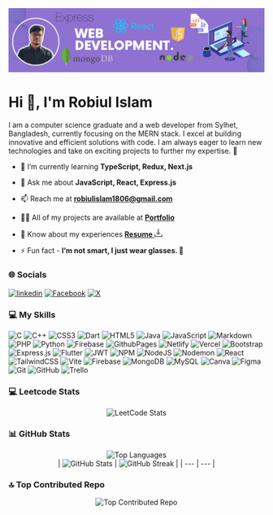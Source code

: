 ![Banner](/Banner.png)

# Hi 👋, I'm Robiul Islam
I am a computer science graduate and a web developer from Sylhet, Bangladesh, currently focusing on the MERN stack. I excel at building innovative and efficient solutions with code. I am always eager to learn new technologies and take on exciting projects to further my expertise. 🚀


- 🌱 I’m currently learning **TypeScript, Redux, Next.js**

- 💬 Ask me about **JavaScript, React, Express.js**

- 📫 Reach me at **robiulislam1806@gmail.com**

- 👨‍💻 All of my projects are available at **[Portfolio](https://r03iul.netlify.app/)**

- 📄 Know about my experiences **[ Resume <img src="icon.png" width="16" height="16" alt="Download Icon">](https://drive.google.com/u/1/uc?id=1QOaoykmwPiSfsqjQeQU7DPNvwAeoMAQw&export=download)**

- ⚡ Fun fact - **I’m not smart, I just wear glasses. 🧐**
  

### 🌐 Socials

<p align="left">

<a href="https://linkedin.com/in/r03iul" target="blank"><img align="center" src="https://raw.githubusercontent.com/rahuldkjain/github-profile-readme-generator/master/src/images/icons/Social/linked-in-alt.svg" alt="linkedin" height="20" width="40" /></a>
<a href="https://fb.com/r03iul" target="blank"><img align="center" src="https://raw.githubusercontent.com/rahuldkjain/github-profile-readme-generator/master/src/images/icons/Social/facebook.svg" alt="Facebook" height="20" width="40" /></a>
<a href="https://x.com/r03iul" target="blank"><img align="center" src="https://raw.githubusercontent.com/rahuldkjain/github-profile-readme-generator/master/src/images/icons/Social/twitter.svg" alt="X" height="20" width="40" /></a>
</p>


### 💻 My Skills

![C](https://img.shields.io/badge/c-%2300599C.svg?style=for-the-badge&logo=c&logoColor=white) ![C++](https://img.shields.io/badge/c++-%2300599C.svg?style=for-the-badge&logo=c%2B%2B&logoColor=white) ![CSS3](https://img.shields.io/badge/css3-%231572B6.svg?style=for-the-badge&logo=css3&logoColor=white) ![Dart](https://img.shields.io/badge/dart-%230175C2.svg?style=for-the-badge&logo=dart&logoColor=white) ![HTML5](https://img.shields.io/badge/html5-%23E34F26.svg?style=for-the-badge&logo=html5&logoColor=white) ![Java](https://img.shields.io/badge/java-%23ED8B00.svg?style=for-the-badge&logo=openjdk&logoColor=white) ![JavaScript](https://img.shields.io/badge/javascript-%23323330.svg?style=for-the-badge&logo=javascript&logoColor=%23F7DF1E) ![Markdown](https://img.shields.io/badge/markdown-%23000000.svg?style=for-the-badge&logo=markdown&logoColor=white) ![PHP](https://img.shields.io/badge/php-%23777BB4.svg?style=for-the-badge&logo=php&logoColor=white) ![Python](https://img.shields.io/badge/python-3670A0?style=for-the-badge&logo=python&logoColor=ffdd54) ![Firebase](https://img.shields.io/badge/firebase-%23039BE5.svg?style=for-the-badge&logo=firebase) ![GithubPages](https://img.shields.io/badge/github%20pages-121013?style=for-the-badge&logo=github&logoColor=white) ![Netlify](https://img.shields.io/badge/netlify-%23000000.svg?style=for-the-badge&logo=netlify&logoColor=#00C7B7) ![Vercel](https://img.shields.io/badge/vercel-%23000000.svg?style=for-the-badge&logo=vercel&logoColor=white) ![Bootstrap](https://img.shields.io/badge/bootstrap-%238511FA.svg?style=for-the-badge&logo=bootstrap&logoColor=white) ![Express.js](https://img.shields.io/badge/express.js-%23404d59.svg?style=for-the-badge&logo=express&logoColor=%2361DAFB) ![Flutter](https://img.shields.io/badge/Flutter-%2302569B.svg?style=for-the-badge&logo=Flutter&logoColor=white) ![JWT](https://img.shields.io/badge/JWT-black?style=for-the-badge&logo=JSON%20web%20tokens) ![NPM](https://img.shields.io/badge/NPM-%23CB3837.svg?style=for-the-badge&logo=npm&logoColor=white) ![NodeJS](https://img.shields.io/badge/node.js-6DA55F?style=for-the-badge&logo=node.js&logoColor=white) ![Nodemon](https://img.shields.io/badge/NODEMON-%23323330.svg?style=for-the-badge&logo=nodemon&logoColor=%BBDEAD) ![React](https://img.shields.io/badge/react-%2320232a.svg?style=for-the-badge&logo=react&logoColor=%2361DAFB) ![TailwindCSS](https://img.shields.io/badge/tailwindcss-%2338B2AC.svg?style=for-the-badge&logo=tailwind-css&logoColor=white) ![Vite](https://img.shields.io/badge/vite-%23646CFF.svg?style=for-the-badge&logo=vite&logoColor=white) ![Firebase](https://img.shields.io/badge/firebase-a08021?style=for-the-badge&logo=firebase&logoColor=ffcd34) ![MongoDB](https://img.shields.io/badge/MongoDB-%234ea94b.svg?style=for-the-badge&logo=mongodb&logoColor=white) ![MySQL](https://img.shields.io/badge/mysql-4479A1.svg?style=for-the-badge&logo=mysql&logoColor=white) ![Canva](https://img.shields.io/badge/Canva-%2300C4CC.svg?style=for-the-badge&logo=Canva&logoColor=white) ![Figma](https://img.shields.io/badge/figma-%23F24E1E.svg?style=for-the-badge&logo=figma&logoColor=white) ![Git](https://img.shields.io/badge/git-%23F05033.svg?style=for-the-badge&logo=git&logoColor=white) ![GitHub](https://img.shields.io/badge/github-%23121011.svg?style=for-the-badge&logo=github&logoColor=white) ![Trello](https://img.shields.io/badge/Trello-%23026AA7.svg?style=for-the-badge&logo=Trello&logoColor=white)

### 💻 Leetcode Stats

<div align="center">

![LeetCode Stats](https://leetcard.jacoblin.cool/r03iuL?theme=forest&font=JetBrains%20Mono&ext=heatmap)

</div>

### 📊 GitHub Stats

<div align="center"  >

 ![Top Languages](https://github-readme-stats.vercel.app/api/top-langs/?username=r03iuL&theme=onedark&hide_border=false&include_all_commits=false&count_private=false&layout=compact)  
| ![GitHub Stats](https://github-readme-stats.vercel.app/api?username=r03iuL&theme=onedark) | ![GitHub Streak](https://github-readme-streak-stats.herokuapp.com/?user=r03iuL&theme=onedark) |
| --- | --- |

</div>

### 🔝 Top Contributed Repo

<div align="center">

![Top Contributed Repo](https://github-contributor-stats.vercel.app/api?username=r03iuL&limit=5&theme=onedark&combine_all_yearly_contributions=true) 

</div>
